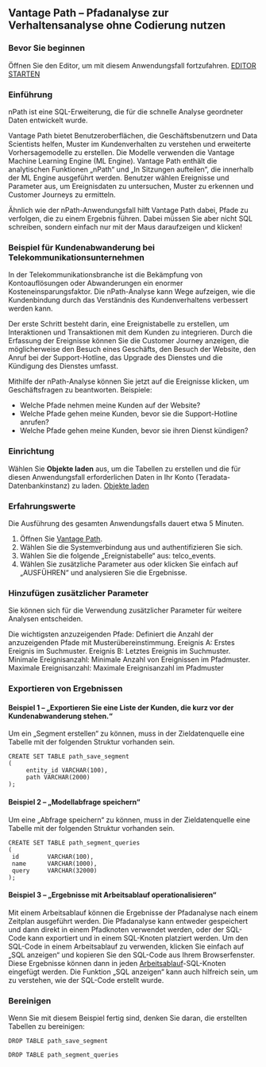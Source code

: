 Vantage Path – Pfadanalyse zur Verhaltensanalyse ohne Codierung nutzen
----------------------------------------------------------------------

### Bevor Sie beginnen

Öffnen Sie den Editor, um mit diesem Anwendungsfall fortzufahren. [EDITOR STARTEN](#data=%7B%22navigateTo%22:%22editor%22%7D)

### Einführung

nPath ist eine SQL-Erweiterung, die für die schnelle Analyse geordneter Daten entwickelt wurde.

Vantage Path bietet Benutzeroberflächen, die Geschäftsbenutzern und Data Scientists helfen, Muster im Kundenverhalten zu verstehen und erweiterte Vorhersagemodelle zu erstellen. Die Modelle verwenden die Vantage Machine Learning Engine (ML Engine). Vantage Path enthält die analytischen Funktionen „nPath“ und „In Sitzungen aufteilen“, die innerhalb der ML Engine ausgeführt werden. Benutzer wählen Ereignisse und Parameter aus, um Ereignisdaten zu untersuchen, Muster zu erkennen und Customer Journeys zu ermitteln.

Ähnlich wie der nPath-Anwendungsfall hilft Vantage Path dabei, Pfade zu verfolgen, die zu einem Ergebnis führen. Dabei müssen Sie aber nicht SQL schreiben, sondern einfach nur mit der Maus daraufzeigen und klicken!

### Beispiel für Kundenabwanderung bei Telekommunikationsunternehmen

In der Telekommunikationsbranche ist die Bekämpfung von Kontoauflösungen oder Abwanderungen ein enormer Kosteneinsparungsfaktor. Die nPath-Analyse kann Wege aufzeigen, wie die Kundenbindung durch das Verständnis des Kundenverhaltens verbessert werden kann.

Der erste Schritt besteht darin, eine Ereignistabelle zu erstellen, um Interaktionen und Transaktionen mit dem Kunden zu integrieren. Durch die Erfassung der Ereignisse können Sie die Customer Journey anzeigen, die möglicherweise den Besuch eines Geschäfts, den Besuch der Website, den Anruf bei der Support-Hotline, das Upgrade des Dienstes und die Kündigung des Dienstes umfasst.

Mithilfe der nPath-Analyse können Sie jetzt auf die Ereignisse klicken, um Geschäftsfragen zu beantworten. Beispiele:

-   Welche Pfade nehmen meine Kunden auf der Website?
-   Welche Pfade gehen meine Kunden, bevor sie die Support-Hotline anrufen?
-   Welche Pfade gehen meine Kunden, bevor sie ihren Dienst kündigen?

### Einrichtung

Wählen Sie **Objekte laden** aus, um die Tabellen zu erstellen und die für diesen Anwendungsfall erforderlichen Daten in Ihr Konto (Teradata-Datenbankinstanz) zu laden. [Objekte laden](#data=%7B%22id%22:%22Telco%22%7D)

### Erfahrungswerte

Die Ausführung des gesamten Anwendungsfalls dauert etwa 5 Minuten.

1.  Öffnen Sie [Vantage Path](/path-analyzer).
2.  Wählen Sie die Systemverbindung aus und authentifizieren Sie sich.
3.  Wählen Sie die folgende „Ereignistabelle“ aus: telco\_events.
4.  Wählen Sie zusätzliche Parameter aus oder klicken Sie einfach auf „AUSFÜHREN“ und analysieren Sie die Ergebnisse.

### Hinzufügen zusätzlicher Parameter

Sie können sich für die Verwendung zusätzlicher Parameter für weitere Analysen entscheiden.

Die wichtigsten anzuzeigenden Pfade: Definiert die Anzahl der anzuzeigenden Pfade mit Musterübereinstimmung. Ereignis A: Erstes Ereignis im Suchmuster. Ereignis B: Letztes Ereignis im Suchmuster. Minimale Ereignisanzahl: Minimale Anzahl von Ereignissen im Pfadmuster. Maximale Ereignisanzahl: Maximale Ereignisanzahl im Pfadmuster

### Exportieren von Ergebnissen

#### Beispiel 1 – „Exportieren Sie eine Liste der Kunden, die kurz vor der Kundenabwanderung stehen.“

Um ein „Segment erstellen“ zu können, muss in der Zieldatenquelle eine Tabelle mit der folgenden Struktur vorhanden sein.

``` sourceCode
CREATE SET TABLE path_save_segment
(
     entity_id VARCHAR(100),
     path VARCHAR(2000)
);
```

#### Beispiel 2 – „Modellabfrage speichern“

Um eine „Abfrage speichern“ zu können, muss in der Zieldatenquelle eine Tabelle mit der folgenden Struktur vorhanden sein.

``` sourceCode
CREATE SET TABLE path_segment_queries
(
 id        VARCHAR(100),
 name      VARCHAR(1000),
 query     VARCHAR(32000)
);
```

#### Beispiel 3 – „Ergebnisse mit Arbeitsablauf operationalisieren“

Mit einem Arbeitsablauf können die Ergebnisse der Pfadanalyse nach einem Zeitplan ausgeführt werden. Die Pfadanalyse kann entweder gespeichert und dann direkt in einem Pfadknoten verwendet werden, oder der SQL-Code kann exportiert und in einem SQL-Knoten platziert werden. Um den SQL-Code in einem Arbeitsablauf zu verwenden, klicken Sie einfach auf „SQL anzeigen“ und kopieren Sie den SQL-Code aus Ihrem Browserfenster. Diese Ergebnisse können dann in jeden [Arbeitsablauf](/Arbeitsablauf/)-SQL-Knoten eingefügt werden. Die Funktion „SQL anzeigen“ kann auch hilfreich sein, um zu verstehen, wie der SQL-Code erstellt wurde.

### Bereinigen

Wenn Sie mit diesem Beispiel fertig sind, denken Sie daran, die erstellten Tabellen zu bereinigen:

``` sourceCode
DROP TABLE path_save_segment
```

``` sourceCode
DROP TABLE path_segment_queries
```
